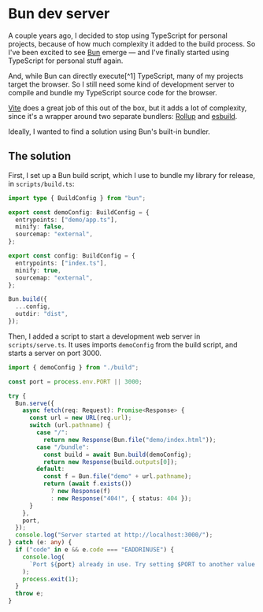# Bun dev server

A couple years ago, I decided to stop using TypeScript for personal projects, because of how much complexity it added to the build process. So I've been excited to see [Bun](https://bun.sh/) emerge — and I've finally started using TypeScript for personal stuff again.

And, while Bun can directly execute[^1] TypeScript, many of my projects target the browser. So I still need some kind of development server to compile and bundle my TypeScript source code for the browser.

[Vite](https://vitejs.dev/) does a great job of this out of the box, but it adds a lot of complexity, since it's a wrapper around two separate bundlers: [Rollup](https://rollupjs.org/) and [esbuild](https://esbuild.github.io/).

Ideally, I wanted to find a solution using Bun's built-in bundler.

## The solution

First, I set up a Bun build script, which I use to bundle my library for release, in `scripts/build.ts`:

```ts
import type { BuildConfig } from "bun";

export const demoConfig: BuildConfig = {
  entrypoints: ["demo/app.ts"],
  minify: false,
  sourcemap: "external",
};

export const config: BuildConfig = {
  entrypoints: ["index.ts"],
  minify: true,
  sourcemap: "external",
};

Bun.build({
  ...config,
  outdir: "dist",
});
```

Then, I added a script to start a development web server in `scripts/serve.ts`. It uses imports `demoConfig` from the build script, and starts a server on port 3000.

```ts
import { demoConfig } from "./build";

const port = process.env.PORT || 3000;

try {
  Bun.serve({
    async fetch(req: Request): Promise<Response> {
      const url = new URL(req.url);
      switch (url.pathname) {
        case "/":
          return new Response(Bun.file("demo/index.html"));
        case "/bundle":
          const build = await Bun.build(demoConfig);
          return new Response(build.outputs[0]);
        default:
          const f = Bun.file("demo" + url.pathname);
          return (await f.exists())
            ? new Response(f)
            : new Response("404!", { status: 404 });
      }
    },
    port,
  });
  console.log("Server started at http://localhost:3000/");
} catch (e: any) {
  if ("code" in e && e.code === "EADDRINUSE") {
    console.log(
      `Port ${port} already in use. Try setting $PORT to another value.`,
    );
    process.exit(1);
  }
  throw e;
}
```
